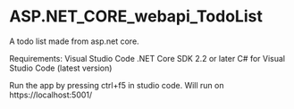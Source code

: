 # ASP.NET_CORE_webapi_TodoList
A todo list made from asp.net core.

Requirements: 
  Visual Studio Code
  .NET Core SDK 2.2 or later
  C# for Visual Studio Code (latest version)
  
Run the app by pressing ctrl+f5 in studio code. Will run on https://localhost:5001/ 
